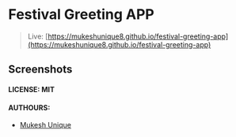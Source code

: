 # Festival Greeting APP

>Live:  [https://mukeshunique8.github.io/festival-greeting-app](https://mukeshunique8.github.io/festival-greeting-app)

## Screenshots


#### LICENSE: MIT

#### AUTHOURS:

- [Mukesh Unique](https://www.instagram.com/mukesh_8_8_8/)
